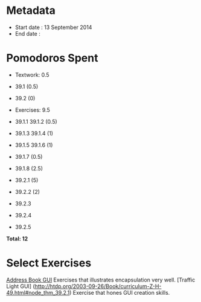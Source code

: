 Metadata
=========

- Start date : 13 September 2014
- End date : 

Pomodoros Spent
===============

- Textwork: 0.5
- 39.1 (0.5)
- 39.2 (0)

- Exercises: 9.5
- 39.1.1 39.1.2 (0.5)
- 39.1.3 39.1.4 (1)
- 39.1.5 39.1.6 (1)
- 39.1.7 (0.5)
- 39.1.8 (2.5)
- 39.2.1 (5)
- 39.2.2 (2)
- 39.2.3
- 39.2.4
- 39.2.5

**Total: 12**

Select Exercises
================
[Address Book GUI](http://htdp.org/2003-09-26/Book/curriculum-Z-H-49.html#node_thm_39.1.8)
Exercises that illustrates encapsulation very well.
[Traffic Light GUI] (http://htdp.org/2003-09-26/Book/curriculum-Z-H-49.html#node_thm_39.2.1)
Exercise that hones GUI creation skills.